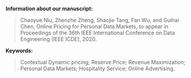 **Information about our manuscript:**

>Chaoyue Niu, Zhenzhe Zheng, Shaojie Tang, Fan Wu, and Guihai Chen, Online Pricing for Personal Data Markets, to appear in Proceedings of the 36th IEEE International Conference on Data Engineering (IEEE ICDE), 2020.

**Keywords:**

>Contextual Dynamic pricing; Reserve Price; Revenue Maximization; Personal Data Markets; Hospitality Service; Online Advertising.
